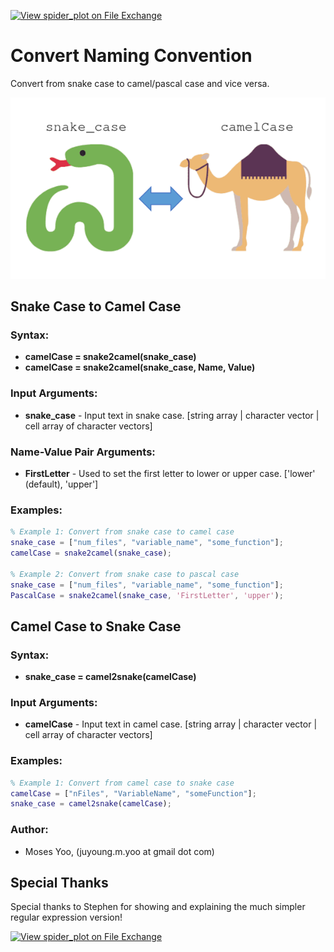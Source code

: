 [![View spider_plot on File Exchange](https://www.mathworks.com/matlabcentral/images/matlab-file-exchange.svg)](https://www.mathworks.com/matlabcentral/fileexchange/101118-convert-naming-convention)

# Convert Naming Convention
Convert from snake case to camel/pascal case and vice versa.

<p align="center">
  <img src="convert_naming_convention.png">
</p>

## Snake Case to Camel Case

### Syntax:
- **camelCase = snake2camel(snake_case)**
- **camelCase = snake2camel(snake_case, Name, Value)**

### Input Arguments:
- **snake_case** - Input text in snake case. [string array | character vector | cell array of character vectors]

### Name-Value Pair Arguments:
- **FirstLetter** - Used to set the first letter to lower or upper case. ['lower' (default), 'upper']

### Examples:
```matlab
% Example 1: Convert from snake case to camel case 
snake_case = ["num_files", "variable_name", "some_function"];
camelCase = snake2camel(snake_case);

% Example 2: Convert from snake case to pascal case
snake_case = ["num_files", "variable_name", "some_function"];
PascalCase = snake2camel(snake_case, 'FirstLetter', 'upper');
```


## Camel Case to Snake Case

### Syntax:
- **snake_case = camel2snake(camelCase)**

### Input Arguments:
- **camelCase** - Input text in camel case. [string array | character vector | cell array of character vectors]

### Examples:
```matlab
% Example 1: Convert from camel case to snake case
camelCase = ["nFiles", "VariableName", "someFunction"];
snake_case = camel2snake(camelCase);
```

### Author:
- Moses Yoo, (juyoung.m.yoo at gmail dot com)

## Special Thanks
Special thanks to Stephen for showing and explaining the much simpler regular expression version!

[![View spider_plot on File Exchange](https://www.mathworks.com/matlabcentral/images/matlab-file-exchange.svg)](https://www.mathworks.com/matlabcentral/fileexchange/101118-convert-naming-convention)